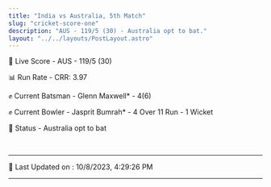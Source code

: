 ```yaml
---
title: "India vs Australia, 5th Match"
slug: "cricket-score-one"
description: "AUS - 119/5 (30) - Australia opt to bat."
layout: "../../layouts/PostLayout.astro"
---
```


🔴 Live Score - AUS - 119/5 (30)  

📊 Run Rate - CRR: 3.97  

✊ Current Batsman - Glenn Maxwell* - 4(6)  

✊ Current Bowler - Jasprit Bumrah* - 4 Over 11 Run - 1 Wicket  

📑 Status - Australia opt to bat

<br />

***

📝 Last Updated on : 10/8/2023, 4:29:26 PM

***


